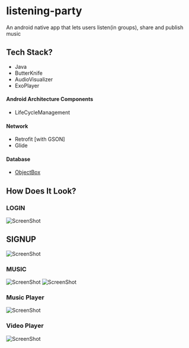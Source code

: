 # listening-party

An android native app that lets users listen(in groups), share and publish music

## Tech Stack?

* Java
* ButterKnife
* AudioVisualizer
* ExoPlayer

#### Android Architecture Components

* LifeCycleManagement
#### Network
* Retrofit [with GSON]
* Glide
#### Database

* [ObjectBox](https://objectbox.io/)

#### 

## How Does It Look?

### LOGIN

![ScreenShot](./ScreenShots/1.PNG)

## SIGNUP

![ScreenShot](./ScreenShots/2.PNG)

### MUSIC

![ScreenShot](./ScreenShots/3.PNG)
![ScreenShot](./ScreenShots/4.PNG)

### Music Player

![ScreenShot](./ScreenShots/5.PNG)

### Video Player

![ScreenShot](./ScreenShots/6.png)
